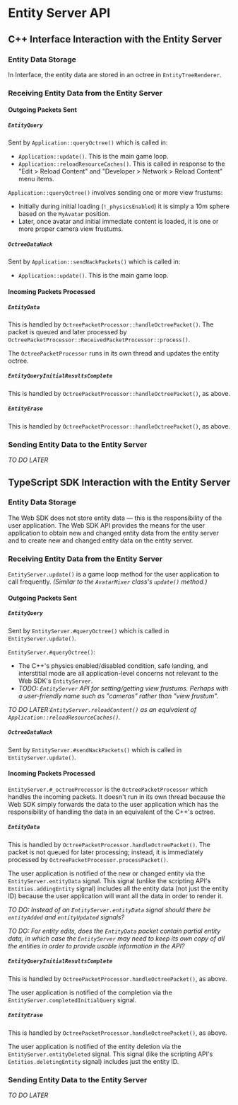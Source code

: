 # Entity Server API


## C++ Interface Interaction with the Entity Server


### Entity Data Storage

In Interface, the entity data are stored in an octree in `EntityTreeRenderer`.


### Receiving Entity Data from the Entity Server

#### Outgoing Packets Sent

##### `EntityQuery`

Sent by `Application::queryOctree()` which is called in:
- `Application::update()`. This is the main game loop.
- `Application::reloadResourceCaches()`. This is called in response to the "Edit > Reload Content" and "Developer > Network > Reload Content" menu items.

`Application::queryOctree()` involves sending one or more view frustums:
- Initially during initial loading (`!_physicsEnabled`) it is simply a 10m sphere based on the `MyAvatar` position.
- Later, once avatar and initial immediate content is loaded, it is one or more proper camera view frustums.

##### `OctreeDataNack`

Sent by `Application::sendNackPackets()` which is called in:
- `Application::update()`. This is the main game loop.


#### Incoming Packets Processed

##### `EntityData`

This is handled by `OctreePacketProcessor::handleOctreePacket()`. The packet is queued and later processed by `OctreePacketProcessor::ReceivedPacketProcessor::process()`.

The `OctreePacketProcessor` runs in its own thread and updates the entity octree.

##### `EntityQueryInitialResultsComplete`

This is handled by `OctreePacketProcessor::handleOctreePacket()`, as above.

##### `EntityErase`

This is handled by `OctreePacketProcessor::handleOctreePacket()`, as above.



### Sending Entity Data to the Entity Server

_TO DO LATER_



## TypeScript SDK Interaction with the Entity Server


### Entity Data Storage

The Web SDK does not store entity data — this is the responsibility of the user application. The Web SDK API provides the means for the user application to obtain new and changed entity data from the entity server and to create new and changed entity data on the entity server.


### Receiving Entity Data from the Entity Server

`EntityServer.update()` is a game loop method for the user application to call frequently. _(Similar to the `AvatarMixer` class's `update()` method.)_


#### Outgoing Packets Sent

##### `EntityQuery`

Sent by `EntityServer.#queryOctree()` which is called in `EntityServer.update()`.

`EntityServer.#queryOctree()`:
- The C++'s physics enabled/disabled condition, safe landing, and interstitial mode are all application-level concerns not relevant to the Web SDK's `EntityServer`.
- _TODO: `EntityServer` API for setting/getting view frustums. Perhaps with a user-friendly name such as "cameras" rather than "view frustum"._

_TO DO LATER:`EntityServer.reloadContent()` as an equivalent of `Application::reloadResourceCaches()`._

##### `OctreeDataNack`

Sent by `EntityServer.#sendNackPackets()` which is called in `EntityServer.update()`.


#### Incoming Packets Processed

`EntityServer.#_octreeProcessor` is the `OctreePacketProcessor` which handles the incoming packets. It doesn't run in its own thread because the Web SDK simply forwards the data to the user application which has the responsibility of handling the data in an equivalent of the C++'s octree.

##### `EntityData`

This is handled by `OctreePacketProcessor.handleOctreePacket()`. The packet is not queued for later processing; instead, it is immediately processed by `OctreePacketProcessor.processPacket()`.

The user application is notified of the new or changed entity via the `EntityServer.entityData` signal. This signal (unlike the scripting API's `Entities.addingEntity` signal) includes all the entity data (not just the entity ID) because the user application will want all the data in order to render it.

_TO DO: Instead of an `EntityServer.entityData` signal should there be `entityAdded` and `entityUpdated` signals?_

_TO DO: For entity edits, does the `EntityData` packet contain partial entity data, in which case the `EntityServer` may need to keep its own copy of all the entities in order to provide usable information in the API?_


##### `EntityQueryInitialResultsComplete`

This is handled by `OctreePacketProcessor.handleOctreePacket()`, as above.

The user application is notified of the completion via the `EntityServer.completedInitialQuery` signal.

##### `EntityErase`

This is handled by `OctreePacketProcessor.handleOctreePacket()`, as above.

The user application is notified of the entity deletion via the `EntityServer.entityDeleted` signal. This signal (like the scripting API's `Entities.deletingEntity` signal) includes just the entity ID.


### Sending Entity Data to the Entity Server

_TO DO LATER_

